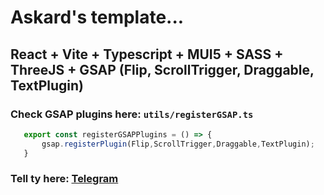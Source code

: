 
# Askard's template... 
## React + Vite + Typescript + MUI5 + SASS + ThreeJS + GSAP (Flip, ScrollTrigger, Draggable, TextPlugin)



### Check GSAP plugins here: ``utils/registerGSAP.ts``
```js
   export const registerGSAPPlugins = () => {
	   gsap.registerPlugin(Flip,ScrollTrigger,Draggable,TextPlugin);
   }
```

### Tell ty here: [Telegram](https://t.me/askard_go)
